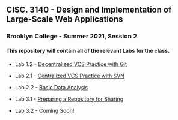 ## CISC. 3140 - Design and Implementation of Large-Scale Web Applications

### Brooklyn College - Summer 2021, Session 2

#### This repository will contain all of the relevant Labs for the class.



* Lab 1.2 - [Decentralized VCS Practice with Git](https://github.com/Mordyfier/CISC3140/tree/master/Lab%201.2)

* Lab 2.1 - [Centralized VCS Practice with SVN](https://github.com/Mordyfier/CISC3140/tree/master/Lab%202.1)

* Lab 2.2 - [Basic Data Analysis](https://github.com/Mordyfier/CISC3140/tree/master/Lab%202.2)

* Lab 3.1 - [Preparing a Repository for Sharing](https://github.com/Mordyfier/CISC3140/tree/master/Lab%203.1)

* Lab 3.2 - Coming Soon!
